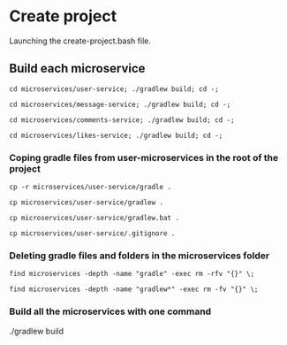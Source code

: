 # Create project
Launching the create-project.bash file.

## Build each microservice
`
cd microservices/user-service; ./gradlew build; cd -;
`

`
cd microservices/message-service; ./gradlew build; cd -;
`

`
cd microservices/comments-service; ./gradlew build; cd -;
`

`
cd microservices/likes-service; ./gradlew build; cd -;
`

### Coping gradle files from user-microservices in the root of the project
`
cp -r microservices/user-service/gradle .
`

`
cp microservices/user-service/gradlew .
`

`
cp microservices/user-service/gradlew.bat .
`

`
cp microservices/user-service/.gitignore .
`

### Deleting gradle files and folders in the microservices folder
`
find microservices -depth -name "gradle" -exec rm -rfv "{}" \; 
`

`
find microservices -depth -name "gradlew*" -exec rm -fv "{}" \;
`

### Build all the microservices with one command
./gradlew build

